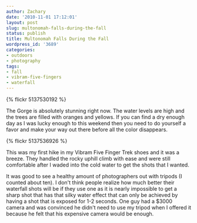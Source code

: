 ```yaml
---
author: Zachary
date: '2010-11-01 17:12:01'
layout: post
slug: multonomah-falls-during-the-fall
status: publish
title: Multonomah Falls During the Fall
wordpress_id: '3689'
categories:
- outdoors
- photography
tags:
- fall
- vibram-five-fingers
- waterfall
---
```

{% flickr 5137530192 %}

The Gorge is absolutely stunning right now. The water levels are high and the
trees are filled with oranges and yellows. If you can find a dry enough day as
I was lucky enough to this weekend then you need to do yourself a favor and
make your way out there before all the color disappears.

{% flickr 5137536926 %}

This was my first hike in my Vibram Five Finger Trek shoes and it was a
breeze. They handled the rocky uphill climb with ease and were still
comfortable after I waded into the cold water to get the shots that I wanted.

It was good to see a healthy amount of photographers out with tripods (I
counted about ten). I don't think people realize how much better their
waterfall shots will be if they use one as it is nearly impossible to get a
sharp shot that has that silky water effect that can only be achieved by
having a shot that is exposed for 1-2 seconds. One guy had a $3000 camera and
was convinced he didn't need to use my tripod when I offered it because he
felt that his expensive camera would be enough.


